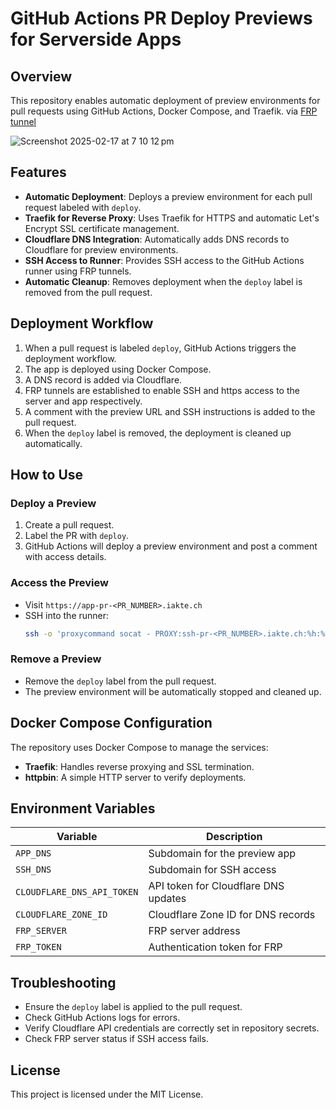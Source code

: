 # GitHub Actions PR Deploy Previews for Serverside Apps

## Overview
This repository enables automatic deployment of preview environments for pull requests using GitHub Actions, Docker Compose, and Traefik.
via [FRP tunnel](https://github.com/cirunlabs/frp-tunnel-action)


![Screenshot 2025-02-17 at 7 10 12 pm](https://github.com/user-attachments/assets/110310e7-5173-49fe-9ee8-21715f268f45)


## Features
- **Automatic Deployment**: Deploys a preview environment for each pull request labeled with `deploy`.
- **Traefik for Reverse Proxy**: Uses Traefik for HTTPS and automatic Let's Encrypt SSL certificate management.
- **Cloudflare DNS Integration**: Automatically adds DNS records to Cloudflare for preview environments.
- **SSH Access to Runner**: Provides SSH access to the GitHub Actions runner using FRP tunnels.
- **Automatic Cleanup**: Removes deployment when the `deploy` label is removed from the pull request.

## Deployment Workflow
1. When a pull request is labeled `deploy`, GitHub Actions triggers the deployment workflow.
2. The app is deployed using Docker Compose.
3. A DNS record is added via Cloudflare.
4. FRP tunnels are established to enable SSH and https access to the server and app respectively.
5. A comment with the preview URL and SSH instructions is added to the pull request.
6. When the `deploy` label is removed, the deployment is cleaned up automatically.

## How to Use
### Deploy a Preview
1. Create a pull request.
2. Label the PR with `deploy`.
3. GitHub Actions will deploy a preview environment and post a comment with access details.

### Access the Preview
- Visit `https://app-pr-<PR_NUMBER>.iakte.ch`
- SSH into the runner:
  ```bash
  ssh -o 'proxycommand socat - PROXY:ssh-pr-<PR_NUMBER>.iakte.ch:%h:%p,proxyport=5002' runner@ssh-pr-<PR_NUMBER>.iakte.ch
  ```

### Remove a Preview
- Remove the `deploy` label from the pull request.
- The preview environment will be automatically stopped and cleaned up.

## Docker Compose Configuration
The repository uses Docker Compose to manage the services:
- **Traefik**: Handles reverse proxying and SSL termination.
- **httpbin**: A simple HTTP server to verify deployments.

## Environment Variables
| Variable | Description |
|----------|-------------|
| `APP_DNS` | Subdomain for the preview app |
| `SSH_DNS` | Subdomain for SSH access |
| `CLOUDFLARE_DNS_API_TOKEN` | API token for Cloudflare DNS updates |
| `CLOUDFLARE_ZONE_ID` | Cloudflare Zone ID for DNS records |
| `FRP_SERVER` | FRP server address |
| `FRP_TOKEN` | Authentication token for FRP |


## Troubleshooting
- Ensure the `deploy` label is applied to the pull request.
- Check GitHub Actions logs for errors.
- Verify Cloudflare API credentials are correctly set in repository secrets.
- Check FRP server status if SSH access fails.

## License
This project is licensed under the MIT License.

